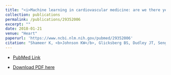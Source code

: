 ```yaml
---
title: "<i>Machine learning in cardiovascular medicine: are we there yet?</i>"
collection: publications
permalink: /publications/29352006
excerpt: "" 
date: 2018-01-21
venue: "Heart"
paperurl: 'https://www.ncbi.nlm.nih.gov/pubmed/29352006'
citation: "Shameer K, <b>Johnson KW</b>, Glicksberg BS, Dudley JT, Sengupta PP. Heart. 2018 Jul;104(14):1156-1164. doi: 10.1136/heartjnl-2017-311198. Epub 2018 Jan 19. Review. PubMed ID: 29352006"
---
```


* [PubMed Link](https://www.ncbi.nlm.nih.gov/pubmed/29352006)

* [Download PDF here](https://kippjohnson.com/files/29352006.pdf)

<script type='text/javascript' src='https://d1bxh8uas1mnw7.cloudfront.net/assets/embed.js'></script>
<div class='altmetric-embed' data-badge-type="medium-donut" data-doi="10.1136/heartjnl-2017-311198" data-hide-no-mentions="true" data-hide-less-than="1" class="altmetric-embed"></div>
